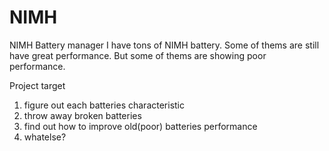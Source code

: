 # NIMH
NIMH Battery manager
I have tons of NIMH battery.
Some of thems are still have great performance.
But some of thems are showing poor performance.

Project target
1. figure out each batteries characteristic
2. throw away broken batteries 
3. find out how to improve old(poor) batteries performance
4. whatelse?

